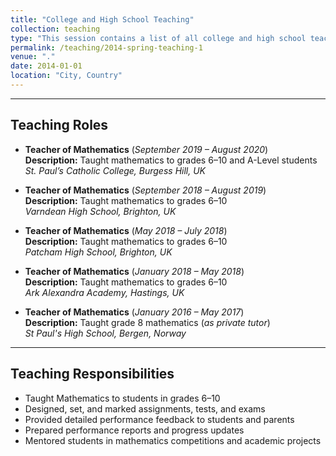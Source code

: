 ```yaml
---
title: "College and High School Teaching"
collection: teaching
type: "This session contains a list of all college and high school teaching experiences"
permalink: /teaching/2014-spring-teaching-1
venue: "."
date: 2014-01-01
location: "City, Country"
---
```


---

## Teaching Roles

* **Teacher of Mathematics** (*September 2019 – August 2020*)  
  **Description:** Taught mathematics to grades 6–10 and A-Level students   
  *St. Paul’s Catholic College, Burgess Hill, UK*  
  

* **Teacher of Mathematics** (*September 2018 – August 2019*)  
  **Description:** Taught mathematics to grades 6–10  
  *Varndean High School, Brighton, UK*  

* **Teacher of Mathematics** (*May 2018 – July 2018*)  
  **Description:** Taught mathematics to grades 6–10  
  *Patcham High School, Brighton, UK*  
 
* **Teacher of Mathematics** (*January 2018 – May 2018*)  
  **Description:** Taught mathematics to grades 6–10  
  *Ark Alexandra Academy, Hastings, UK*  
  
 
* **Teacher of Mathematics** (*January 2016 – May 2017*)  
  **Description:** Taught grade 8 mathematics  (*as private tutor*)   
  *St Paul's High School, Bergen, Norway*  
  
---

## Teaching Responsibilities

- Taught Mathematics to students in grades 6–10  
- Designed, set, and marked assignments, tests, and exams  
- Provided detailed performance feedback to students and parents  
- Prepared performance reports and progress updates  
- Mentored students in mathematics competitions and academic projects